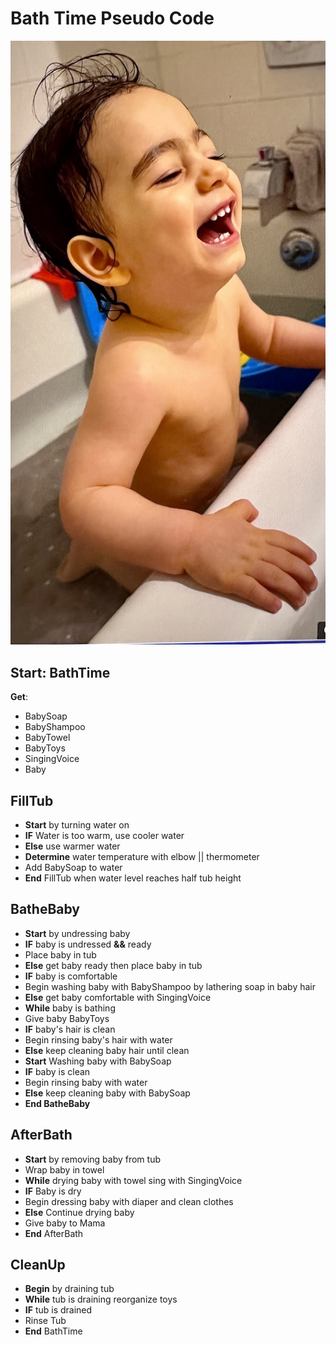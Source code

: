 # Bath Time Pseudo Code

![Kierna-Bath](img/IMG_4386.jpeg)

## Start: BathTime

**Get**:

- BabySoap
- BabyShampoo
- BabyTowel
- BabyToys
- SingingVoice
- Baby

## FillTub

- **Start** by turning water on
- **IF** Water is too warm, use cooler water
- **Else** use warmer water
- **Determine** water temperature with elbow || thermometer
- Add BabySoap to water
- **End** FillTub when water level reaches half tub height

## BatheBaby

- **Start** by undressing baby
- **IF** baby is undressed **&&** ready
- Place baby in tub
- **Else** get baby ready then place baby in tub
- **IF** baby is comfortable
- Begin washing baby with BabyShampoo by lathering soap in baby hair
- **Else** get baby comfortable with SingingVoice
- **While** baby is bathing
- Give baby BabyToys
- **IF** baby's hair is clean
- Begin rinsing baby's hair with water
- **Else** keep cleaning baby hair until clean
- **Start** Washing baby with BabySoap
- **IF** baby is clean
- Begin rinsing baby with water
- **Else** keep cleaning baby with BabySoap
- **End BatheBaby**

## AfterBath

- **Start** by removing baby from tub
- Wrap baby in towel
- **While** drying baby with towel sing with SingingVoice
- **IF** Baby is dry
- Begin dressing baby with diaper and clean clothes
- **Else** Continue drying baby
- Give baby to Mama
- **End** AfterBath

## CleanUp

- **Begin** by draining tub
- **While** tub is draining reorganize toys
- **IF** tub is drained
- Rinse Tub
- **End** BathTime